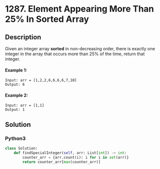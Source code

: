 # 1287. Element Appearing More Than 25% In Sorted Array

## Description
Given an integer array **sorted** in non-decreasing order, there is exactly one integer in the array that occurs more than 25% of the time, return that integer.

#### Example 1:
```
Input: arr = [1,2,2,6,6,6,6,7,10]
Output: 6
```

#### Example 2:
```
Input: arr = [1,1]
Output: 1
```


## Solution

### Python3
```python
class Solution:
    def findSpecialInteger(self, arr: List[int]) -> int:
        counter_arr = {arr.count(i): i for i in set(arr)}
        return counter_arr[max(counter_arr)]
```